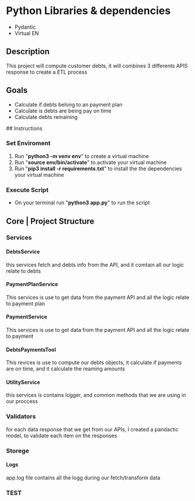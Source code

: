 # Python Libraries & dependencies
<ul>
<li>Pydantic</li>
<li>Virtual EN</li>
</ul>

## Description 
This project will compute customer debts, it will combines 3 differents APIS response to create a ETL process 
## Goals  
<ul>
<li>  Calculate if debts belong to an payment plan</li>
<li>Calculate is debts are being pay on time</li>
<li>Calculate debts remaining</li>
</ul>
## Instructions

### Set Enviroment 
<ol>
<li>Run  "<b>python3 -m venv env</b>" to create a virtual machine</li>
<li>Run  "<b>source env/bin/activate</b>" to activate your virtual machine</li>
<li>Run  "<b>pip3 install -r requirements.txt</b>" to install the the dependencies your virtual machine</li>
</ol>
 
 ### Execute Script 
<ul>
<li>On your terminal run  "<b>python3 app.py</b>" to run the script</li>
</ul>

## Core | Project Structure

### Services 

#### DebtsService
this services fetch and debts info from the API, and it comtain all our logic relate to debts 

#### PaymentPlanService
This services is use to get data from the payment API and all the logic relate to payment plan

#### PaymentService
This services is use to get data from the payment API and all the logic relate to payment

#### DebtsPaymentsTool
This revices is use to compute our debts objects, it calculate if payments are on time, and it calculate the reaming amounts

#### UtilityService
this services is contains logger, and common methods that we are using in our proccess

### Validators
for each data response that we get from our APIs, I created a pandactic model, to validate each item on the responses

### Storege

#### Logs
app.log file contains all the logg during our fetch/transform data


### TEST 

